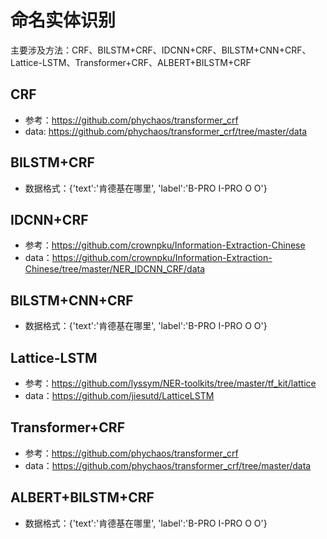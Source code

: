# 命名实体识别
主要涉及方法：CRF、BILSTM+CRF、IDCNN+CRF、BILSTM+CNN+CRF、Lattice-LSTM、Transformer+CRF、ALBERT+BILSTM+CRF
## CRF
- 参考：https://github.com/phychaos/transformer_crf
- data: https://github.com/phychaos/transformer_crf/tree/master/data
## BILSTM+CRF
- 数据格式：{'text':'肯德基在哪里', 'label':'B-PRO I-PRO O O'}
## IDCNN+CRF
- 参考：https://github.com/crownpku/Information-Extraction-Chinese
- data：https://github.com/crownpku/Information-Extraction-Chinese/tree/master/NER_IDCNN_CRF/data
## BILSTM+CNN+CRF
- 数据格式：{'text':'肯德基在哪里', 'label':'B-PRO I-PRO O O'}
## Lattice-LSTM
- 参考：https://github.com/lyssym/NER-toolkits/tree/master/tf_kit/lattice
- data：https://github.com/jiesutd/LatticeLSTM
## Transformer+CRF
- 参考：https://github.com/phychaos/transformer_crf
- data：https://github.com/phychaos/transformer_crf/tree/master/data
## ALBERT+BILSTM+CRF
- 数据格式：{'text':'肯德基在哪里', 'label':'B-PRO I-PRO O O'}

